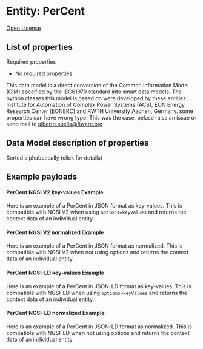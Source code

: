 Entity: PerCent  
===============  
[Open License](https://github.com/smart-data-models//dataModel.EnergyCIM/blob/master/PerCent/LICENSE.md)  

## List of properties  

Required properties  
- No required properties    
This data model is a direct conversion of the Common Information Model (CIM) specified by the IEC61970 standard into smart data models. The python classes this model is based on were developed by these entities Institute for Automation of Complex Power Systems (ACS), EON Energy Research Center (EONERC) and RWTH University Aachen, Germany. some properties can have wrong type. This was the case, pelase raise an issue or send mail to alberto.abella@fiware.org  
## Data Model description of properties  
Sorted alphabetically (click for details)  
## Example payloads    
#### PerCent NGSI V2 key-values Example    
Here is an example of a PerCent in JSON format as key-values. This is compatible with NGSI V2 when  using `options=keyValues` and returns the context data of an individual entity.  
#### PerCent NGSI V2 normalized Example    
Here is an example of a PerCent in JSON format as normalized. This is compatible with NGSI V2 when not using options and returns the context data of an individual entity.  
#### PerCent NGSI-LD key-values Example    
Here is an example of a PerCent in JSON-LD format as key-values. This is compatible with NGSI-LD when  using `options=keyValues` and returns the context data of an individual entity.  
#### PerCent NGSI-LD normalized Example    
Here is an example of a PerCent in JSON-LD format as normalized. This is compatible with NGSI-LD when not using options and returns the context data of an individual entity.  
